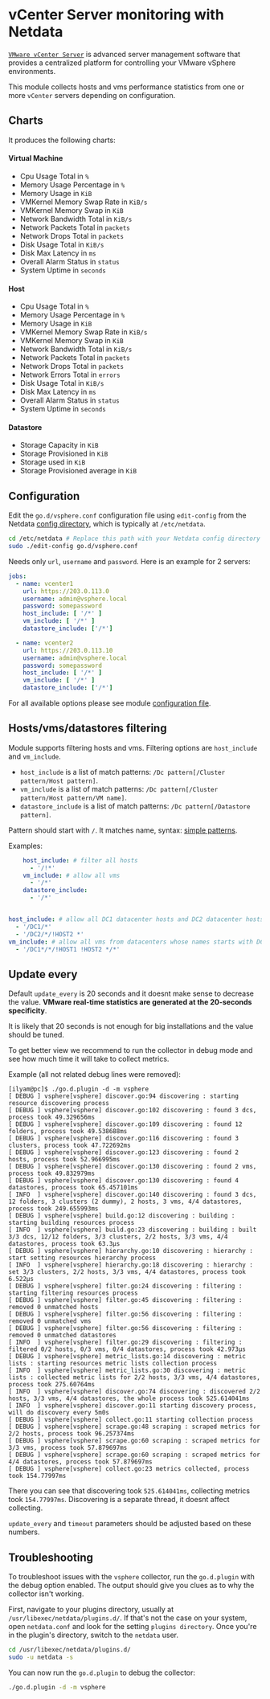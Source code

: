 <!--
title: "vCenter Server monitoring with Netdata"
description: "Monitor the health and performance of vCenter servers with zero configuration, per-second metric granularity, and interactive visualizations."
custom_edit_url: https://github.com/netdata/go.d.plugin/edit/master/modules/vsphere/README.md
sidebar_label: "vCenter Servers"
-->

# vCenter Server monitoring with Netdata

[`VMware vCenter Server`](https://www.vmware.com/products/vcenter-server.html) is advanced server management software
that provides a centralized platform for controlling your VMware vSphere environments.

This module collects hosts and vms performance statistics from one or more `vCenter` servers depending on configuration.

## Charts

It produces the following charts:

#### Virtual Machine

- Cpu Usage Total in `%`
- Memory Usage Percentage in `%`
- Memory Usage in `KiB`
- VMKernel Memory Swap Rate in `KiB/s`
- VMKernel Memory Swap in `KiB`
- Network Bandwidth Total in `KiB/s`
- Network Packets Total in `packets`
- Network Drops Total in `packets`
- Disk Usage Total in `KiB/s`
- Disk Max Latency in `ms`
- Overall Alarm Status in `status`
- System Uptime in `seconds`

#### Host

- Cpu Usage Total in `%`
- Memory Usage Percentage in `%`
- Memory Usage in `KiB`
- VMKernel Memory Swap Rate in `KiB/s`
- VMKernel Memory Swap in `KiB`
- Network Bandwidth Total in `KiB/s`
- Network Packets Total in `packets`
- Network Drops Total in `packets`
- Network Errors Total in `errors`
- Disk Usage Total in `KiB/s`
- Disk Max Latency in `ms`
- Overall Alarm Status in `status`
- System Uptime in `seconds`

#### Datastore

- Storage Capacity in `KiB`
- Storage Provisioned in `KiB`
- Storage used in `KiB`
- Storage Provisioned average in `KiB`

## Configuration

Edit the `go.d/vsphere.conf` configuration file using `edit-config` from the
Netdata [config directory](https://learn.netdata.cloud/docs/configure/nodes), which is typically at `/etc/netdata`.

```bash
cd /etc/netdata # Replace this path with your Netdata config directory
sudo ./edit-config go.d/vsphere.conf
```

Needs only `url`, `username` and `password`. Here is an example for 2 servers:

```yaml
jobs:
  - name: vcenter1
    url: https://203.0.113.0
    username: admin@vsphere.local
    password: somepassword
    host_include: [ '/*' ]
    vm_include: [ '/*' ]
    datastore_include: ['/*']

  - name: vcenter2
    url: https://203.0.113.10
    username: admin@vsphere.local
    password: somepassword
    host_include: [ '/*' ]
    vm_include: [ '/*' ]
    datastore_include: ['/*']
```

For all available options please see
module [configuration file](https://github.com/netdata/go.d.plugin/blob/master/config/go.d/vsphere.conf).

## Hosts/vms/datastores filtering

Module supports filtering hosts and vms. Filtering options are `host_include` and `vm_include`.

- `host_include` is a list of match patterns: `/Dc pattern[/Cluster pattern/Host pattern]`.
- `vm_include` is a list of match patterns: `/Dc pattern[/Cluster pattern/Host pattern/VM name]`.
- `datastore_include` is a list of match patterns: `/Dc pattern[/Datastore pattern]`.

Pattern should start with `/`. It matches name,
syntax: [simple patterns](https://docs.netdata.cloud/libnetdata/simple_pattern/).

Examples:

```yaml
    host_include: # filter all hosts
      - '/!*'
    vm_include: # allow all vms
      - '/*'
    datastore_include:
      - '/*'
```

```yaml

host_include: # allow all DC1 datacenter hosts and DC2 datacenter hosts except HOST2
  - '/DC1/*'
  - '/DC2/*/!HOST2 *'
vm_include: # allow all vms from datacenters whose names starts with DC1 and from all hosts except HOST1 and HOST2
  - '/DC1*/*/!HOST1 !HOST2 */*'
```  

## Update every

Default `update_every` is 20 seconds and it doesnt make sense to decrease the value. **VMware real-time statistics are
generated at the 20-seconds specificity**.

It is likely that 20 seconds is not enough for big installations and the value should be tuned.

To get better view we recommend to run the collector in debug mode and see how much time it will take to collect
metrics.

Example (all not related debug lines were removed):

```
[ilyam@pc]$ ./go.d.plugin -d -m vsphere
[ DEBUG ] vsphere[vsphere] discover.go:94 discovering : starting resource discovering process
[ DEBUG ] vsphere[vsphere] discover.go:102 discovering : found 3 dcs, process took 49.329656ms
[ DEBUG ] vsphere[vsphere] discover.go:109 discovering : found 12 folders, process took 49.538688ms
[ DEBUG ] vsphere[vsphere] discover.go:116 discovering : found 3 clusters, process took 47.722692ms
[ DEBUG ] vsphere[vsphere] discover.go:123 discovering : found 2 hosts, process took 52.966995ms
[ DEBUG ] vsphere[vsphere] discover.go:130 discovering : found 2 vms, process took 49.832979ms
[ DEBUG ] vsphere[vsphere] discover.go:130 discovering : found 4 datastores, process took 65.457101ms
[ INFO  ] vsphere[vsphere] discover.go:140 discovering : found 3 dcs, 12 folders, 3 clusters (2 dummy), 2 hosts, 3 vms, 4/4 datastores, process took 249.655993ms
[ DEBUG ] vsphere[vsphere] build.go:12 discovering : building : starting building resources process
[ INFO  ] vsphere[vsphere] build.go:23 discovering : building : built 3/3 dcs, 12/12 folders, 3/3 clusters, 2/2 hosts, 3/3 vms, 4/4 datastores, process took 63.3µs
[ DEBUG ] vsphere[vsphere] hierarchy.go:10 discovering : hierarchy : start setting resources hierarchy process
[ INFO  ] vsphere[vsphere] hierarchy.go:18 discovering : hierarchy : set 3/3 clusters, 2/2 hosts, 3/3 vms, 4/4 datastores, process took 6.522µs
[ DEBUG ] vsphere[vsphere] filter.go:24 discovering : filtering : starting filtering resources process
[ DEBUG ] vsphere[vsphere] filter.go:45 discovering : filtering : removed 0 unmatched hosts
[ DEBUG ] vsphere[vsphere] filter.go:56 discovering : filtering : removed 0 unmatched vms
[ DEBUG ] vsphere[vsphere] filter.go:56 discovering : filtering : removed 0 unmatched datastores
[ INFO  ] vsphere[vsphere] filter.go:29 discovering : filtering : filtered 0/2 hosts, 0/3 vms, 0/4 datastores, process took 42.973µs
[ DEBUG ] vsphere[vsphere] metric_lists.go:14 discovering : metric lists : starting resources metric lists collection process
[ INFO  ] vsphere[vsphere] metric_lists.go:30 discovering : metric lists : collected metric lists for 2/2 hosts, 3/3 vms, 4/4 datastores, process took 275.60764ms
[ INFO  ] vsphere[vsphere] discover.go:74 discovering : discovered 2/2 hosts, 3/3 vms, 4/4 datastores, the whole process took 525.614041ms
[ INFO  ] vsphere[vsphere] discover.go:11 starting discovery process, will do discovery every 5m0s
[ DEBUG ] vsphere[vsphere] collect.go:11 starting collection process
[ DEBUG ] vsphere[vsphere] scrape.go:48 scraping : scraped metrics for 2/2 hosts, process took 96.257374ms
[ DEBUG ] vsphere[vsphere] scrape.go:60 scraping : scraped metrics for 3/3 vms, process took 57.879697ms
[ DEBUG ] vsphere[vsphere] scrape.go:60 scraping : scraped metrics for 4/4 datastores, process took 57.879697ms
[ DEBUG ] vsphere[vsphere] collect.go:23 metrics collected, process took 154.77997ms

```

There you can see that discovering took `525.614041ms`, collecting metrics took `154.77997ms`. Discovering is a separate
thread, it doesnt affect collecting.

`update_every` and `timeout` parameters should be adjusted based on these numbers.

## Troubleshooting

To troubleshoot issues with the `vsphere` collector, run the `go.d.plugin` with the debug option enabled. The output
should give you clues as to why the collector isn't working.

First, navigate to your plugins directory, usually at `/usr/libexec/netdata/plugins.d/`. If that's not the case on your
system, open `netdata.conf` and look for the setting `plugins directory`. Once you're in the plugin's directory, switch
to the `netdata` user.

```bash
cd /usr/libexec/netdata/plugins.d/
sudo -u netdata -s
```

You can now run the `go.d.plugin` to debug the collector:

```bash
./go.d.plugin -d -m vsphere
```
